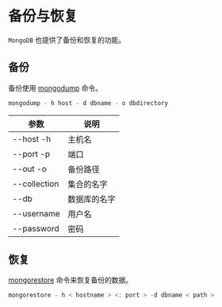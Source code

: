 # 备份与恢复

`MongoDB` 也提供了备份和恢复的功能。

## 备份

备份使用 [mongodump](https://docs.mongodb.com/manual/reference/program/mongodump/) 命令。

``` js
mongodump - h host - d dbname - o dbdirectory
```

|参数|说明|
|---|----|
|--host -h| 主机名|
|--port -p|端口 |
|--out  -o |备份路径 |
|--collection | 集合的名字 |
|--db | 数据库的名字 |
|--username | 用户名 |
|--password | 密码 |

## 恢复

[mongorestore](https://docs.mongodb.com/manual/reference/program/mongorestore/) 命令来恢复备份的数据。

``` js
mongorestore - h < hostname > <: port > -d dbname < path >
```
